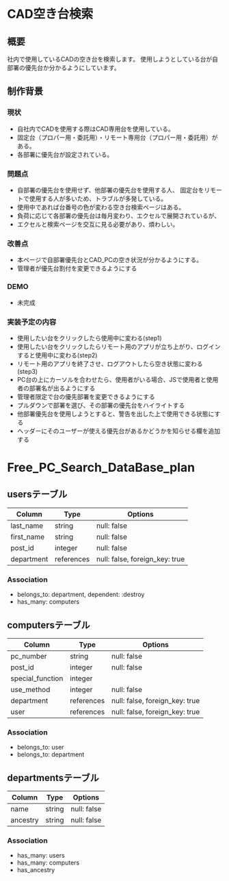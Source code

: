 # CAD空き台検索
## 概要
社内で使用しているCADの空き台を検索します。
使用しようとしている台が自部署の優先台か分かるようにしています。

## 制作背景
### 現状
- 自社内でCADを使用する際はCAD専用台を使用している。
- 固定台（プロパー用・委託用）・リモート専用台（プロパー用・委託用）がある。
- 各部署に優先台が設定されている。

### 問題点
- 自部署の優先台を使用せず、他部署の優先台を使用する人、
  固定台をリモートで使用する人が多いため、トラブルが多発している。
- 使用中であれば台番号の色が変わる空き台検索ページはある。
- 負荷に応じて各部署の優先台は毎月変わり、エクセルで展開されているが、
- エクセルと検索ページを交互に見る必要があり、煩わしい。

### 改善点
- 本ページで自部署優先台とCAD_PCの空き状況が分かるようにする。
- 管理者が優先台割付を変更できるようにする

### DEMO
- 未完成

### 実装予定の内容
- 使用したい台をクリックしたら使用中に変わる(step1)
- 使用したい台をクリックしたらリモート用のアプリが立ち上がり、ログインすると使用中に変わる(step2)
- リモート用のアプリを終了させ、ログアウトしたら空き状態に変わる(step3)
- PC台の上にカーソルを合わせたら、使用者がいる場合、JSで使用者と使用者の部署名が出るようにする
- 管理者限定で台の優先部署を変更できるようにする
- プルダウンで部署を選び、その部署の優先台をハイライトする
- 他部署優先台を使用しようとすると、警告を出した上で使用できる状態にする
- ヘッダーにそのユーザーが使える優先台があるかどうかを知らせる欄を追加する


# Free_PC_Search_DataBase_plan

## usersテーブル
|Column|Type|Options|
|------|----|-------|
|last_name|string|null: false|
|first_name|string|null: false|
|post_id|integer|null: false|
|department|references|null: false, foreign_key: true|

### Association
- belongs_to: department, dependent: :destroy
- has_many: computers

## computersテーブル
|Column|Type|Options|
|------|----|-------|
|pc_number|string|null: false|
|post_id|integer|null: false|
|special_function|integer||
|use_method|integer|null: false|
|department|references|null: false, foreign_key: true|
|user|references|null: false, foreign_key: true|

### Association
- belongs_to: user
- belongs_to: department

## departmentsテーブル
|Column|Type|Options|
|------|----|-------|
|name|string|null: false|
|ancestry|string|null: false|

### Association
- has_many: users
- has_many: computers
- has_ancestry